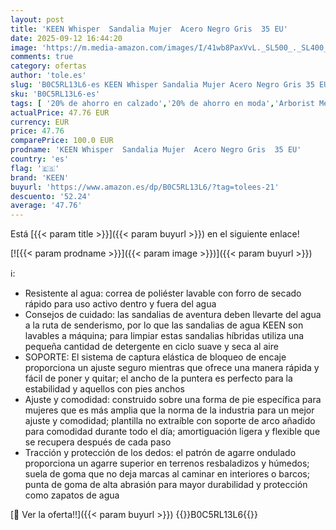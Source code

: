 ```yaml
---
layout: post
title: 'KEEN Whisper  Sandalia Mujer  Acero Negro Gris  35 EU'
date: 2025-09-12 16:44:20
image: 'https://m.media-amazon.com/images/I/41wb8PaxVvL._SL500_._SL400_.jpg'
comments: true
category: ofertas
author: 'tole.es'
slug: 'B0C5RL13L6-es KEEN Whisper Sandalia Mujer Acero Negro Gris 35 EU'
sku: 'B0C5RL13L6-es'
tags: [ '20% de ahorro en calzado','20% de ahorro en moda','Arborist Merchandising Root','Calzado deportivo para mujer','Moda','Moda Mujer','Prime Student -10% adicional en una selección de Moda','Sandalias deportivas de mujer','Self Service','Special Features Stores','Zapatillas deportivas y de moda para mujer','Zapatos para mujer','Zapatos: -10% adicional en una selección de Moda','c8538d25-3af9-48d3-aeff-5f3ce5572a36_0','c8538d25-3af9-48d3-aeff-5f3ce5572a36_4801','c8538d25-3af9-48d3-aeff-5f3ce5572a36_8301','keen','sandalia','🇪🇸', ]
actualPrice: 47.76 EUR
currency: EUR
price: 47.76
comparePrice: 100.0 EUR
prodname: 'KEEN Whisper  Sandalia Mujer  Acero Negro Gris  35 EU'
country: 'es'
flag: '🇪🇸'
brand: 'KEEN'
buyurl: 'https://www.amazon.es/dp/B0C5RL13L6/?tag=tolees-21'
descuento: '52.24'
average: '47.76'
---
```


Está [{{< param title >}}]({{< param buyurl >}}) en el siguiente enlace!

[![{{< param prodname >}}]({{< param image >}})]({{< param buyurl >}})

ℹ️:

- Resistente al agua: correa de poliéster lavable con forro de secado rápido para uso activo dentro y fuera del agua
- Consejos de cuidado: las sandalias de aventura deben llevarte del agua a la ruta de senderismo, por lo que las sandalias de agua KEEN son lavables a máquina; para limpiar estas sandalias híbridas utiliza una pequeña cantidad de detergente en ciclo suave y seca al aire
- SOPORTE: El sistema de captura elástica de bloqueo de encaje proporciona un ajuste seguro mientras que ofrece una manera rápida y fácil de poner y quitar; el ancho de la puntera es perfecto para la estabilidad y aquellos con pies anchos
- Ajuste y comodidad: construido sobre una forma de pie específica para mujeres que es más amplia que la norma de la industria para un mejor ajuste y comodidad; plantilla no extraíble con soporte de arco añadido para comodidad durante todo el día; amortiguación ligera y flexible que se recupera después de cada paso
- Tracción y protección de los dedos: el patrón de agarre ondulado proporciona un agarre superior en terrenos resbaladizos y húmedos; suela de goma que no deja marcas al caminar en interiores o barcos; punta de goma de alta abrasión para mayor durabilidad y protección como zapatos de agua

[🛒 Ver la oferta!!]({{< param buyurl >}})
{{<world>}}B0C5RL13L6{{</world>}}
